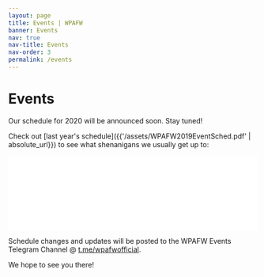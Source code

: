 ```yaml
---
layout: page
title: Events | WPAFW
banner: Events
nav: true
nav-title: Events
nav-order: 3
permalink: /events
---
```


# Events

Our schedule for 2020 will be announced soon. Stay tuned!

Check out [last year's schedule]({{'/assets/WPAFW2019EventSched.pdf' | absolute_url}}) to see what shenanigans we usually get up to:

<div class="columns is-mobile is-centered">
<div class="column is-three-quarters">
<embed id="content" src="{{'/assets/WPAFW2019EventSched.pdf' | absolute_url}}" width="100%"/>
</div>
</div>

Schedule changes and updates will be posted to the WPAFW Events Telegram Channel @ [t.me/wpafwofficial](https://t.me/wpafwofficial).

We hope to see you there! 
